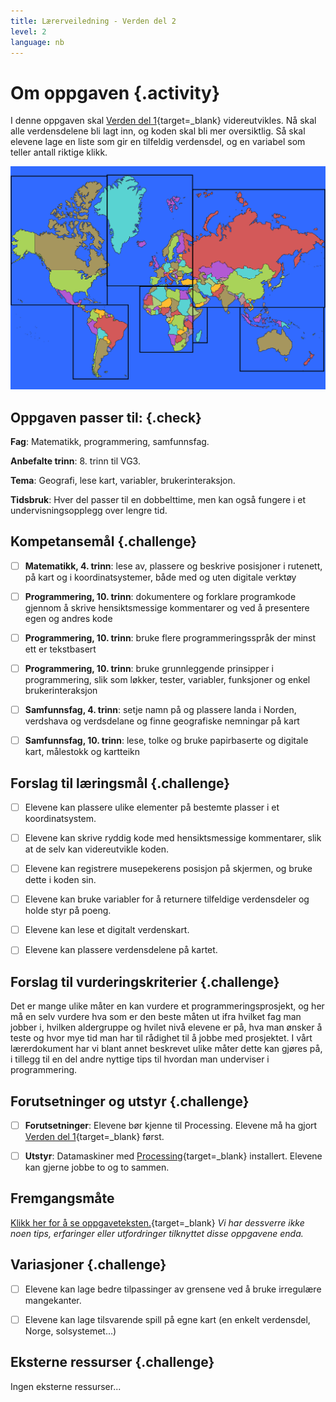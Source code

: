 ```yaml
---
title: Lærerveiledning - Verden del 2
level: 2
language: nb
---
```


# Om oppgaven {.activity}

I denne oppgaven skal [Verden del 1](../verden_del1/verden_del1.html){target=_blank} videreutvikles. Nå skal alle verdensdelene bli lagt inn, og koden skal bli mer oversiktlig. Så skal elevene lage en liste som gir en tilfeldig verdensdel, og en variabel som teller antall riktige klikk.

![](heleVerden.png)

## Oppgaven passer til: {.check}

 __Fag__: Matematikk, programmering, samfunnsfag.

__Anbefalte trinn__: 8. trinn til VG3.

__Tema__: Geografi, lese kart, variabler, brukerinteraksjon.

__Tidsbruk__: Hver del passer til en dobbelttime, men kan også fungere i et undervisningsopplegg over lengre tid.


## Kompetansemål {.challenge}

- [ ] __Matematikk, 4. trinn__: lese av, plassere og beskrive posisjoner i rutenett, på kart og i koordinatsystemer, både med og uten digitale verktøy

- [ ] __Programmering, 10. trinn__: dokumentere og forklare programkode gjennom å skrive hensiktsmessige kommentarer og ved å presentere egen og andres kode

- [ ] __Programmering, 10. trinn__: bruke flere programmeringsspråk der minst ett er tekstbasert

- [ ] __Programmering, 10. trinn__: bruke grunnleggende prinsipper i programmering, slik som løkker, tester, variabler, funksjoner og enkel brukerinteraksjon

- [ ] __Samfunnsfag, 4. trinn__: setje namn på og plassere landa i Norden, verdshava og verdsdelane og finne geografiske nemningar på kart

- [ ] __Samfunnsfag, 10. trinn__: lese, tolke og bruke papirbaserte og digitale kart, målestokk og kartteikn


## Forslag til læringsmål {.challenge}

- [ ] Elevene kan plassere ulike elementer på bestemte plasser i et koordinatsystem.

- [ ] Elevene kan skrive ryddig kode med hensiktsmessige kommentarer, slik at de selv kan videreutvikle koden.

- [ ] Elevene kan registrere musepekerens posisjon på skjermen, og bruke dette i koden sin.

- [ ] Elevene kan bruke variabler for å returnere tilfeldige verdensdeler og holde styr på poeng.

- [ ] Elevene kan lese et digitalt verdenskart.

- [ ] Elevene kan plassere verdensdelene på kartet.


## Forslag til vurderingskriterier {.challenge}

Det er mange ulike måter en kan vurdere et programmeringsprosjekt, og her må en selv vurdere hva som er den beste måten ut ifra hvilket fag man jobber i, hvilken aldergruppe og hvilet nivå elevene er på, hva man ønsker å teste og hvor mye tid man har til rådighet til å jobbe med prosjektet. I vårt lærerdokument har vi blant annet beskrevet ulike måter dette kan gjøres på, i tillegg til en del andre nyttige tips til hvordan man underviser i programmering.


## Forutsetninger og utstyr {.challenge}

- [ ]  __Forutsetninger__: Elevene bør kjenne til Processing. Elevene må ha gjort [Verden del 1](../verden_del1/verden_del1.html){target=_blank} først.

- [ ]  __Utstyr__: Datamaskiner med [Processing](https://www.processing.org/download/){target=_blank} installert. Elevene kan gjerne jobbe to og to sammen.


## Fremgangsmåte
[Klikk her for å se oppgaveteksten.](../verden_del1/verden_del1.html){target=_blank}
_Vi har dessverre ikke noen tips, erfaringer eller utfordringer tilknyttet disse oppgavene enda._


## Variasjoner {.challenge}

- [ ] Elevene kan lage bedre tilpassinger av grensene ved å bruke irregulære mangekanter.

- [ ] Elevene kan lage tilsvarende spill på egne kart (en enkelt verdensdel, Norge, solsystemet...)

## Eksterne ressurser {.challenge}

Ingen eksterne ressurser...
